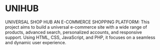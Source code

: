 # UNIHUB
UNIVERSAL SHOP HUB AN E-COMMERCE SHOPPING PLATFORM: This project aims to build a universal e-commerce site with a wide range of products, advanced search,  personalized accounts, and responsive support. Using HTML, CSS, JavaScript, and PHP, it focuses on a  seamless and dynamic user experience. 
